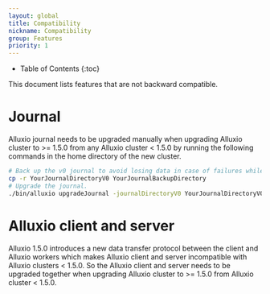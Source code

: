 ```yaml
---
layout: global
title: Compatibility 
nickname: Compatibility 
group: Features
priority: 1
---
```


* Table of Contents
{:toc}

This document lists features that are not backward compatible. 

# Journal
Alluxio journal needs to be upgraded manually when upgrading Alluxio cluster to >= 1.5.0 from any 
Alluxio cluster < 1.5.0 by running the following commands in the home directory of the new cluster. 

```bash
# Back up the v0 journal to avoid losing data in case of failures while running journal upgrader.
cp -r YourJournalDirectoryV0 YourJournalBackupDirectory
# Upgrade the journal.
./bin/alluxio upgradeJournal -journalDirectoryV0 YourJournalDirectoryV0 
```

# Alluxio client and server 
Alluxio 1.5.0 introduces a new data transfer protocol between the client and Alluxio workers 
which makes Alluxio client and server incompatible with Alluxio clusters < 1.5.0. So the 
Alluxio client and server needs to be upgraded together when upgrading Alluxio 
cluster to >= 1.5.0 from Alluxio cluster < 1.5.0.
